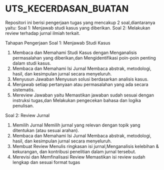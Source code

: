 # UTS_KECERDASAN_BUATAN
Repositori ini berisi pengerjaan tugas yang mencakup 2 soal,diantaranya yaitu:
Soal 1: Menjawab studi kasus yang diberikan.
Soal 2: Melakukan review terhadap jurnal ilmiah terkait.

Tahapan Pengerjaan
Soal 1: Menjawab Studi Kasus
1. Membaca dan Memahami Studi Kasus dengan Menganalisis permasalahan yang diberikan,dan Mengidentifikasi poin-poin penting dalam studi 
   kasus.
2. Membaca dan Memahami Isi Jurnal
   Membaca abstrak, metodologi, hasil, dan kesimpulan jurnal secara menyeluruh.
3. Menyusun Jawaban
   Menyusun solusi berdasarkan analisis kasus.
4. Menjawab setiap pertanyaan atau permasalahan yang ada secara sistematis.
5. Mereview Jawaban
   yaitu Memastikan jawaban sudah sesuai dengan instruksi tugas,dan Melakukan pengecekan bahasa dan logika penulisan.

Soal 2: Review Jurnal
1. Memilih Jurnal
   Memilih jurnal yang relevan dengan topik yang ditentukan (atau sesuai arahan).
2. Membaca dan Memahami Isi Jurnal
   Membaca abstrak, metodologi, hasil, dan kesimpulan jurnal secara menyeluruh.
3. Membuat Review
   Menulis ringkasan isi jurnal,Menganalisis kelebihan & kekurangan, dan kontribusi penelitian dalam jurnal tersebut.
4. Merevisi dan Memfinalisasi Review
   Memastikan isi review sudah lengkap dan sesuai format tugas
